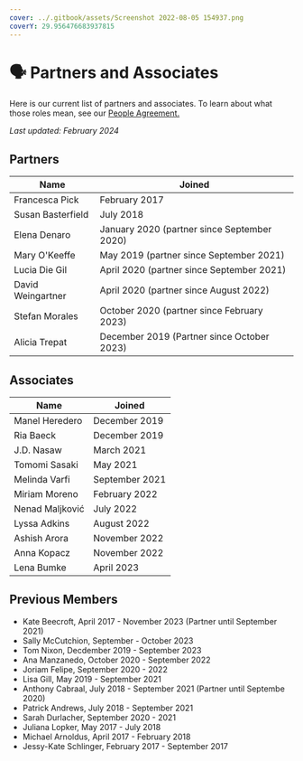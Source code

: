 ```yaml
---
cover: ../.gitbook/assets/Screenshot 2022-08-05 154937.png
coverY: 29.956476683937815
---
```


# 🗣️ Partners and Associates

Here is our current list of partners and associates. To learn about what those roles mean, see our [People Agreement. ](../agreements/people-agreement.md)

_Last updated:  February 2024_

## Partners

| Name              | Joined                                      |
| ----------------- | ------------------------------------------- |
| Francesca Pick    | February 2017                               |
| Susan Basterfield | July 2018                                   |
| Elena Denaro      | January 2020 (partner since September 2020) |
| Mary O'Keeffe     | May 2019 (partner since September 2021)     |
| Lucia Die Gil     | April 2020 (partner since September 2021)   |
| David Weingartner | April 2020 (partner since August 2022)      |
| Stefan Morales    | October 2020 (partner since February 2023)  |
| Alicia Trepat     | December 2019 (Partner since October 2023)  |

## Associates

| Name            | Joined         |
| --------------- | -------------- |
| Manel Heredero  | December 2019  |
| Ria Baeck       | December 2019  |
| J.D. Nasaw      | March 2021     |
| Tomomi Sasaki   | May 2021       |
| Melinda Varfi   | September 2021 |
| Miriam Moreno   | February 2022  |
| Nenad Maljković | July 2022      |
| Lyssa Adkins    | August 2022    |
| Ashish Arora    | November 2022  |
| Anna Kopacz     | November 2022  |
| Lena Bumke      | April 2023     |

## Previous Members

* Kate Beecroft, April 2017 - November 2023 (Partner until September 2021)
* Sally McCutchion, September - October 2023
* Tom Nixon, Decdember 2019 - September 2023
* Ana Manzanedo, October 2020 - September 2022
* Joriam Felipe, September 2020 - 2022
* Lisa Gill, May 2019 - September 2021
* Anthony Cabraal, July 2018 - September 2021 (Partner until Septembe 2020)
* Patrick Andrews, July 2018 - September 2021
* Sarah Durlacher, September 2020 - 2021
* Juliana Lopker, May 2017 - July 2018
* Michael Arnoldus, April 2017 - February 2018
* Jessy-Kate Schlinger, February 2017 - September 2017
